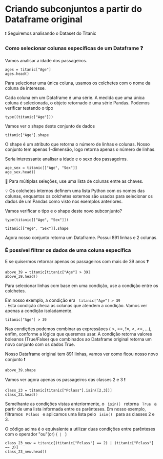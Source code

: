 # Criando subconjuntos a partir do Dataframe original

:exclamation: Seguiremos analisando o Dataset do Titanic

### Como selecionar colunas específicas de um Dataframe :question: 

Vamos analisar a idade dos passageiros.

~~~
ages = titanic["Age"]
ages.head()
~~~

Para selecionar uma única coluna, usamos os colchetes com o nome da coluna de interesse. 

Cada coluna em um Dataframe é uma série. A medida que uma única coluna é selecionada, o objeto retornado é uma série Pandas. Podemos verificar testando o tipo

~~~
type((titanic["Age"]))
~~~

Vamos ver o shape deste conjunto de dados

~~~
titanic["Age"].shape
~~~

O shape é um atributo que retorna o número de linhas e colunas. Nosso conjunto tem apenas 1-dimensão, logo retorna apenas o número de linhas.

Seria interessante analisar a idade e o sexo dos passageiros.

~~~
age_sex = titanic[["Age", "Sex"]]
age_sex.head()
~~~

:pushpin: Para múltiplas seleções, use uma lista de colunas entre as chaves.

:bulb: Os colchetes internos definem uma lista Python com os nomes das colunas, enquantos os colchetes externos são usados para selecionar os dados de um Pandas como visto nos exemplos anteriores.

Vamos verificar o tipo e o shape deste novo subconjunto?

~~~
type(titanic[["Age", "Sex"]])
~~~


~~~
titanic[["Age", "Sex"]].shape
~~~

Agora nosso conjunto retorna um Dataframe. Possui 891 linhas e 2 colunas.

### É possível filtrar os dados de uma coluna específica

E se quisermos retornar apenas os passageiros com mais de 39 anos ❓

~~~
above_39 = titanic[titanic["Age"] > 39]
above_39.head()
~~~

Para selecionar linhas com base em uma condição, use a condição entre os colchetes.

Em nosso exemplo, a condição era <code> titanic["Age"] > 39 </code> . Esta condição checa as colunas que atendem a condição. Vamos ver apenas a condição isoladamente.

~~~
titanic["Age"] > 39
~~~

Nas condições podemos combinar as expressãoes ( >, ==, !=, <, <=, ...), enfim, conforme a lógica que queremos usar. A condição retorna valores boleanos (True/False) que combinados ao Dataframe original retorna um novo conjunto com os dados True.

Nosso Dataframe original tem 891 linhas, vamos ver como ficou nosso novo conjunto ❗

~~~
above_39.shape
~~~

Vamos ver agora apenas os passageiros das classes 2 e 3 ❗

~~~
class_23 = titanic[titanic["Pclass"].isin([2,3])]
class_23.head()
~~~

Semelhante as condições vistas anteriormente, o <code> isin() </code> retorna <code> True </code> a partir de uma lista informada entre os parênteses. Em nosso exemplo, filtramos <code> Pclass </code> e aplicamos uma lista pelo <code> isin() </code> para as classes 2 e 3.

O código acima é o equivalente a utilizar duas condições entre parênteses com o operador "ou"(or) (<code> | </code> )

~~~
class_23_new = titanic[(titanic["Pclass"] == 2) | (titanic["Pclass"] == 3)]
class_23_new.head()
~~~




